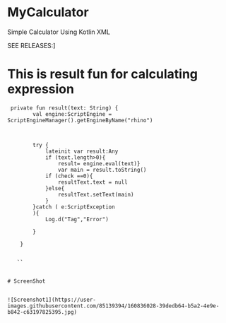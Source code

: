 # MyCalculator
Simple Calculator Using Kotlin XML

SEE RELEASES:]


# This is result fun for calculating expression

`````````````````````````````````````````````````````````````````````````````````````````````````````
 private fun result(text: String) {
        val engine:ScriptEngine = ScriptEngineManager().getEngineByName("rhino")



        try {
            lateinit var result:Any
            if (text.length>0){ 
                result= engine.eval(text)}
                var main = result.toString()
            if (check ==0){
                resultText.text = null
            }else{
                resultText.setText(main)
            }
        }catch ( e:ScriptException
        ){
            Log.d("Tag","Error")

        }

    }
    
    
   ``


# ScreenShot


![Screenshot1](https://user-images.githubusercontent.com/85139394/160836028-39dedb64-b5a2-4e9e-b842-c63197825395.jpg)


